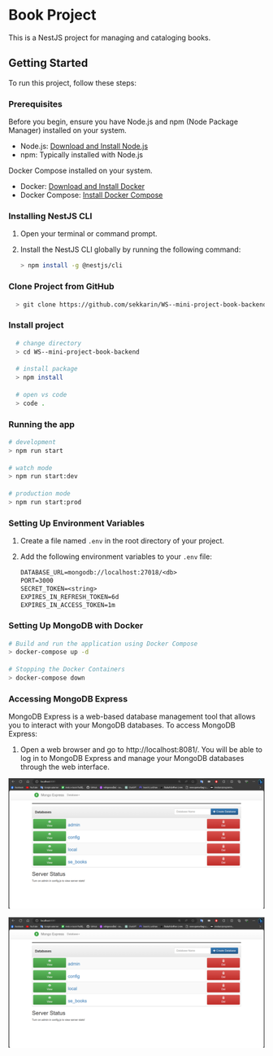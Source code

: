 # Book Project

This is a NestJS project for managing and cataloging books.

## Getting Started

To run this project, follow these steps:

### Prerequisites

Before you begin, ensure you have Node.js and npm (Node Package Manager) installed on your system.

- Node.js: [Download and Install Node.js](https://nodejs.org/)
- npm: Typically installed with Node.js

Docker Compose installed on your system.

- Docker: [Download and Install Docker](https://www.docker.com/get-started)
- Docker Compose: [Install Docker Compose](https://docs.docker.com/compose/install/)


### Installing NestJS CLI

1. Open your terminal or command prompt.

2. Install the NestJS CLI globally by running the following command:

   ```sh
   > npm install -g @nestjs/cli
   ```
### Clone Project from GitHub
  ```sh
    > git clone https://github.com/sekkarin/WS--mini-project-book-backend.git
  ```
### Install project
  ```sh
    # change directory
    > cd WS--mini-project-book-backend

    # install package
    > npm install

    # open vs code
    > code .
  ```
### Running the app
  ```bash
  # development
  > npm run start

  # watch mode
  > npm run start:dev

  # production mode
  > npm run start:prod
  ```
### Setting Up Environment Variables

1. Create a file named `.env` in the root directory of your project.

2. Add the following environment variables to your `.env` file:

   ```env
   DATABASE_URL=mongodb://localhost:27018/<db>
   PORT=3000
   SECRET_TOKEN=<string>
   EXPIRES_IN_REFRESH_TOKEN=6d
   EXPIRES_IN_ACCESS_TOKEN=1m
### Setting Up MongoDB with Docker
  ```sh
  # Build and run the application using Docker Compose
  > docker-compose up -d

  # Stopping the Docker Containers
  > docker-compose down
  ```

### Accessing MongoDB Express
  MongoDB Express is a web-based database management tool that allows you to interact with your MongoDB databases. To access MongoDB Express:

  1. Open a web browser and go to http://localhost:8081/.
  You will be able to log in to MongoDB Express and manage your MongoDB databases through the web interface.

  ![Alt Text](image/mongoExpress.png)

  ![Book Cover](image/mongoExpress.png)